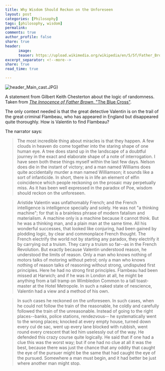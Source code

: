 ```yaml
---
title: Why Wisdom Should Reckon on the Unforeseen
layout: post
categories: [Philosophy]
tags: [philosophy, wisdom]
permalink: 
comments: true
author_profile: false
share: true
header: 
      image: 
      teaser: https://upload.wikimedia.org/wikipedia/en/5/5f/Father_Brown_(TV_series)_2013)_Main_cast.JPG
excerpt_separator: <!--more-->
share: true
read_time: true

---
```


![header](https://upload.wikimedia.org/wikipedia/en/5/5f/Father_Brown_(TV_series)_2013)_Main_cast.JPG)

A statement from Gilbert Keith Chesterton about the logic of randomness. Taken from [*The Innocence of Father Brown*, "The Blue Cross"](http://www.cse.dmu.ac.uk/~mward/gkc/books/innocence/bluecros.html). 

The only context needed is that the great detective Valentin is on the trail of the great criminal Flambeau, who has appeared in England but disappeared quite thoroughly. How is Valentin to find Flambeau?

The narrator says: 

>The most incredible thing about miracles is that they happen. A few clouds in heaven do come together into the staring shape of one human eye. A tree does stand up in the landscape of a doubtful journey in the exact and elaborate shape of a note of interrogation. I have seen both these things myself within the last few days. Nelson does die in the instant of victory; and a man named Williams does quite accidentally murder a man named Williamson; it sounds like a sort of infanticide. In short, there is in life an element of elfin coincidence which people reckoning on the prosaic may perpetually miss. As it has been well expressed in the paradox of Poe, wisdom should reckon on the unforeseen.

>Aristide Valentin was unfathomably French; and the French intelligence is intelligence specially and solely. He was not "a thinking machine"; for that is a brainless phrase of modern fatalism and materialism. A machine only is a machine because it cannot think. But he was a thinking man, and a plain man at the same time. All his wonderful successes, that looked like conjuring, had been gained by plodding logic, by clear and commonplace French thought. The French electrify the world not by starting any paradox, they electrify it by carrying out a truism. They carry a truism so far--as in the French Revolution. But exactly because Valentin understood reason, he understood the limits of reason. Only a man who knows nothing of motors talks of motoring without petrol; only a man who knows nothing of reason talks of reasoning without strong, undisputed first principles. Here he had no strong first principles. Flambeau had been missed at Harwich; and if he was in London at all, he might be anything from a tall tramp on Wimbledon Common to a tall toast-master at the Hotel Metropole. In such a naked state of nescience, Valentin had a view and a method of his own.

>In such cases he reckoned on the unforeseen. In such cases, when he could not follow the train of the reasonable, he coldly and carefully followed the train of the unreasonable. Instead of going to the right places--banks, police stations, rendezvous-- he systematically went to the wrong places; knocked at every empty house, turned down every cul de sac, went up every lane blocked with rubbish, went round every crescent that led him uselessly out of the way. He defended this crazy course quite logically. He said that if one had a clue this was the worst way; but if one had no clue at all it was the best, because there was just the chance that any oddity that caught the eye of the pursuer might be the same that had caught the eye of the pursued. Somewhere a man must begin, and it had better be just where another man might stop. 
